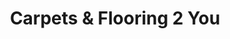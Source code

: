 ---
title: "Carpets & Flooring 2 You"
url: /bishop-auckland/carpets-und-flooring-2-you/
shop: Fußböden
---